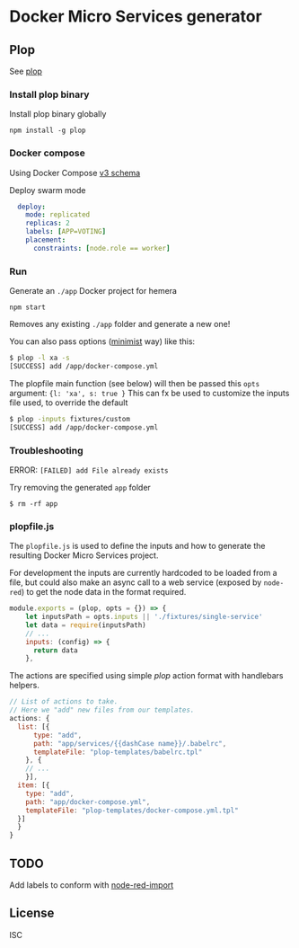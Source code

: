 # Docker Micro Services generator

## Plop

See [plop](http://www.nicoespeon.com/en/2015/11/plop-micro-generator-boilerplate-yeoman-alternative/)

### Install plop binary

Install plop binary globally

`npm install -g plop`

### Docker compose

Using Docker Compose [v3 schema](https://github.com/aanand/compose-file/blob/master/schema/data/config_schema_v3.0.json)

Deploy swarm mode

```yaml
  deploy:
    mode: replicated
    replicas: 2
    labels: [APP=VOTING]
    placement:
      constraints: [node.role == worker]
```

### Run

Generate an `./app` Docker project for hemera

`npm start`

Removes any existing `./app` folder and generate a new one!

You can also pass options ([minimist](https://www.npmjs.com/package/minimist) way) like this:

```bash
$ plop -l xa -s
[SUCCESS] add /app/docker-compose.yml
```

The plopfile main function (see below) will then be passed this `opts` argument: `{l: 'xa', s: true }`
This can fx be used to customize the inputs file used, to override the default

```bash
$ plop -inputs fixtures/custom
[SUCCESS] add /app/docker-compose.yml
```

### Troubleshooting

ERROR: `[FAILED] add File already exists`

Try removing the generated `app` folder

`$ rm -rf app`

### plopfile.js

The `plopfile.js` is used to define the inputs and how to generate the resulting Docker Micro Services project.

For development the inputs are currently hardcoded to be loaded from a file, but could also make an async call to a web service (exposed by `node-red`) to get the node data in the format required.

```js
module.exports = (plop, opts = {}) => {
    let inputsPath = opts.inputs || './fixtures/single-service'
    let data = require(inputsPath)
    // ...
    inputs: (config) => {
      return data
    },
```

The actions are specified using simple *plop* action format with handlebars helpers.

```js
// List of actions to take.
// Here we "add" new files from our templates.
actions: {
  list: [{
      type: "add",
      path: "app/services/{{dashCase name}}/.babelrc",
      templateFile: "plop-templates/babelrc.tpl"
    }, {
    // ...
    }],
  item: [{
    type: "add",
    path: "app/docker-compose.yml",
    templateFile: "plop-templates/docker-compose.yml.tpl"
  }]
  }
}
```

## TODO

Add labels to conform with [node-red-import](https://github.com/tecla5/node-red-import)

## License

ISC
